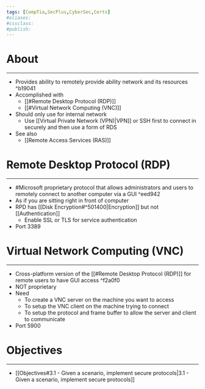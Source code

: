 ```yaml
---
tags: [CompTia,SecPlus,CyberSec,Certs]
#aliases:
#cssclass:
#publish:
---
```


# About
---
- Provides ability to remotely provide ability network and its resources ^b19041
- Accomplished with
	- [[#Remote Desktop Protocol (RDP)]]
	- [[#Virtual Network Computing (VNC)]]
- Should only use for internal network
	- Use [[Virtual Private Network (VPN)|VPN]] or SSH first to connect in securely and then use a form of RDS
- See also
	- [[Remote Access Services (RAS)]]
  
# Remote Desktop Protocol (RDP)
---
- #Microsoft proprietary protocol that allows administrators and users to remotely connect to another computer via a GUI ^eed942
- As if you are sitting right in front of computer
- RPD has [[Disk Encryption#^501400|Encryption]]  but not [[Authentication]]
	- Enable SSL or TLS for service authentication
- Port 3389

# Virtual Network Computing (VNC)
---
- Cross-platform version of the [[#Remote Desktop Protocol (RDP)]] for remote users to have GUI access ^f2a0f0
- NOT proprietary
- Need 
	- To create a VNC server on the machine you want to access
	- To setup the VNC client on the machine trying to connect
	- To setup the protocol and frame buffer to allow the server and client to communicate
- Port 5900

# Objectives
---
- [[Objectives#3.1 - Given a scenario, implement secure protocols|3.1 - Given a scenario, implement secure protocols]]